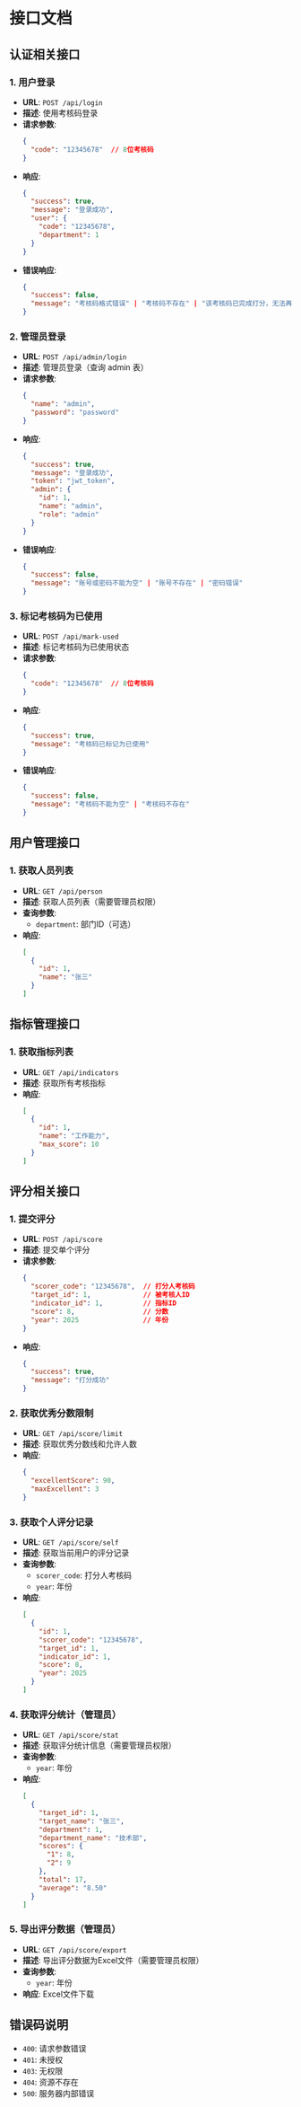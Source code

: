 # 接口文档

## 认证相关接口

### 1. 用户登录
- **URL**: `POST /api/login`
- **描述**: 使用考核码登录
- **请求参数**:
  ```json
  {
    "code": "12345678"  // 8位考核码
  }
  ```
- **响应**:
  ```json
  {
    "success": true,
    "message": "登录成功",
    "user": {
      "code": "12345678",
      "department": 1
    }
  }
  ```
- **错误响应**:
  ```json
  {
    "success": false,
    "message": "考核码格式错误" | "考核码不存在" | "该考核码已完成打分，无法再次使用"
  }
  ```

### 2. 管理员登录
- **URL**: `POST /api/admin/login`
- **描述**: 管理员登录（查询 admin 表）
- **请求参数**:
  ```json
  {
    "name": "admin",
    "password": "password"
  }
  ```
- **响应**:
  ```json
  {
    "success": true,
    "message": "登录成功",
    "token": "jwt_token",
    "admin": {
      "id": 1,
      "name": "admin",
      "role": "admin"
    }
  }
  ```
- **错误响应**:
  ```json
  {
    "success": false,
    "message": "账号或密码不能为空" | "账号不存在" | "密码错误"
  }
  ```

### 3. 标记考核码为已使用
- **URL**: `POST /api/mark-used`
- **描述**: 标记考核码为已使用状态
- **请求参数**:
  ```json
  {
    "code": "12345678"  // 8位考核码
  }
  ```
- **响应**:
  ```json
  {
    "success": true,
    "message": "考核码已标记为已使用"
  }
  ```
- **错误响应**:
  ```json
  {
    "success": false,
    "message": "考核码不能为空" | "考核码不存在"
  }
  ```

## 用户管理接口

### 1. 获取人员列表
- **URL**: `GET /api/person`
- **描述**: 获取人员列表（需要管理员权限）
- **查询参数**:
  - `department`: 部门ID（可选）
- **响应**:
  ```json
  [
    {
      "id": 1,
      "name": "张三"
    }
  ]
  ```

## 指标管理接口

### 1. 获取指标列表
- **URL**: `GET /api/indicators`
- **描述**: 获取所有考核指标
- **响应**:
  ```json
  [
    {
      "id": 1,
      "name": "工作能力",
      "max_score": 10
    }
  ]
  ```

## 评分相关接口

### 1. 提交评分
- **URL**: `POST /api/score`
- **描述**: 提交单个评分
- **请求参数**:
  ```json
  {
    "scorer_code": "12345678",  // 打分人考核码
    "target_id": 1,             // 被考核人ID
    "indicator_id": 1,          // 指标ID
    "score": 8,                 // 分数
    "year": 2025                // 年份
  }
  ```
- **响应**:
  ```json
  {
    "success": true,
    "message": "打分成功"
  }
  ```

### 2. 获取优秀分数限制
- **URL**: `GET /api/score/limit`
- **描述**: 获取优秀分数线和允许人数
- **响应**:
  ```json
  {
    "excellentScore": 90,
    "maxExcellent": 3
  }
  ```

### 3. 获取个人评分记录
- **URL**: `GET /api/score/self`
- **描述**: 获取当前用户的评分记录
- **查询参数**:
  - `scorer_code`: 打分人考核码
  - `year`: 年份
- **响应**:
  ```json
  [
    {
      "id": 1,
      "scorer_code": "12345678",
      "target_id": 1,
      "indicator_id": 1,
      "score": 8,
      "year": 2025
    }
  ]
  ```

### 4. 获取评分统计（管理员）
- **URL**: `GET /api/score/stat`
- **描述**: 获取评分统计信息（需要管理员权限）
- **查询参数**:
  - `year`: 年份
- **响应**:
  ```json
  [
    {
      "target_id": 1,
      "target_name": "张三",
      "department": 1,
      "department_name": "技术部",
      "scores": {
        "1": 8,
        "2": 9
      },
      "total": 17,
      "average": "8.50"
    }
  ]
  ```

### 5. 导出评分数据（管理员）
- **URL**: `GET /api/score/export`
- **描述**: 导出评分数据为Excel文件（需要管理员权限）
- **查询参数**:
  - `year`: 年份
- **响应**: Excel文件下载

## 错误码说明

- `400`: 请求参数错误
- `401`: 未授权
- `403`: 无权限
- `404`: 资源不存在
- `500`: 服务器内部错误 